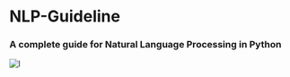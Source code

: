 # NLP-Guideline
### A complete guide for Natural Language Processing in Python

![l](https://user-images.githubusercontent.com/64016811/127812782-deef7ff1-d379-497f-a4d5-e51c4c44b74f.jpg)
